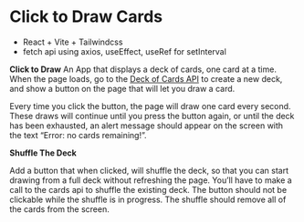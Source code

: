 #  Click to Draw Cards
- React + Vite + Tailwindcss 
- fetch api using axios, useEffect, useRef for setInterval

**Click to Draw**
An App that displays a deck of cards, one card at a time. When the page loads, go to the [Deck of Cards API](http://deckofcardsapi.com/) to create a new deck, and show a button on the page that will let you draw a card.

Every time you click the button, the page will draw one card every second. These draws will continue until you press the button again, or until the deck has been exhausted, an alert message should appear on the screen with the text “Error: no cards remaining!”.

**Shuffle The Deck**

Add a button that when clicked, will shuffle the deck, so that you can start drawing from a full deck without refreshing the page. You’ll have to make a call to the cards api to shuffle the existing deck. The button should not be clickable while the shuffle is in progress. The shuffle should remove all of the cards from the screen.